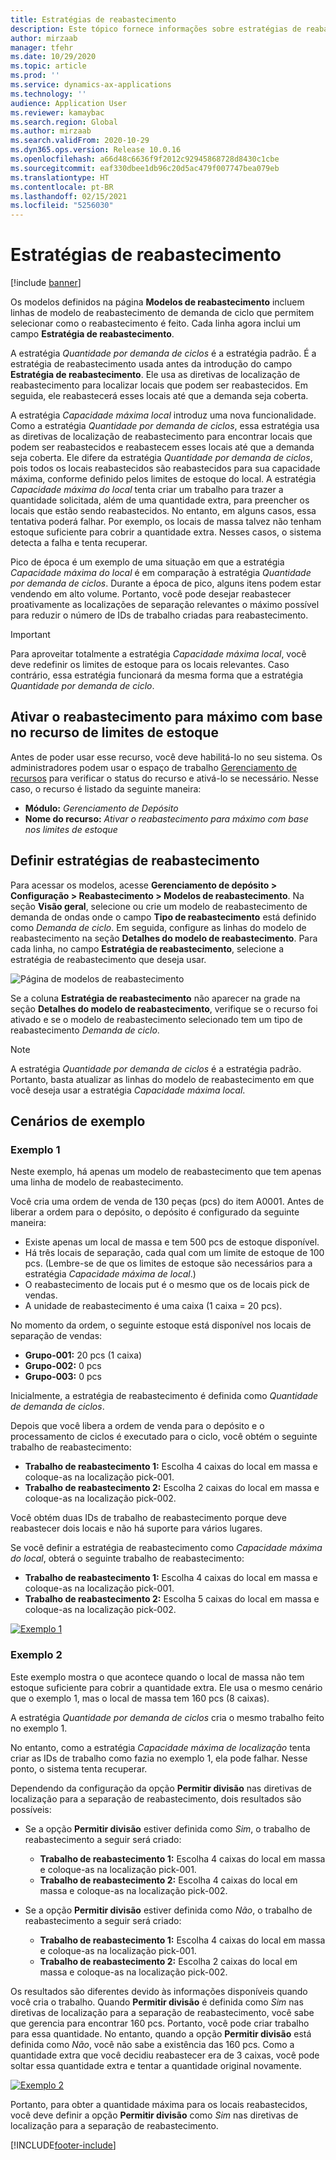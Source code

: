 ```yaml
---
title: Estratégias de reabastecimento
description: Este tópico fornece informações sobre estratégias de reabastecimento e explica como você pode usar o campo Estratégia de reabastecimento nas linhas do modelo de reabastecimento de demanda do ciclo para selecionar como o reabastecimento é feito.
author: mirzaab
manager: tfehr
ms.date: 10/29/2020
ms.topic: article
ms.prod: ''
ms.service: dynamics-ax-applications
ms.technology: ''
audience: Application User
ms.reviewer: kamaybac
ms.search.region: Global
ms.author: mirzaab
ms.search.validFrom: 2020-10-29
ms.dyn365.ops.version: Release 10.0.16
ms.openlocfilehash: a66d48c6636f9f2012c92945868728d8430c1cbe
ms.sourcegitcommit: eaf330dbee1db96c20d5ac479f007747bea079eb
ms.translationtype: HT
ms.contentlocale: pt-BR
ms.lasthandoff: 02/15/2021
ms.locfileid: "5256030"
---
```

# <a name="replenishment-strategies"></a>Estratégias de reabastecimento

[!include [banner](../includes/banner.md)]

Os modelos definidos na página **Modelos de reabastecimento** incluem linhas de modelo de reabastecimento de demanda de ciclo que permitem selecionar como o reabastecimento é feito. Cada linha agora inclui um campo **Estratégia de reabastecimento**.

A estratégia *Quantidade por demanda de ciclos* é a estratégia padrão. É a estratégia de reabastecimento usada antes da introdução do campo **Estratégia de reabastecimento**. Ele usa as diretivas de localização de reabastecimento para localizar locais que podem ser reabastecidos. Em seguida, ele reabastecerá esses locais até que a demanda seja coberta.

A estratégia *Capacidade máxima local* introduz uma nova funcionalidade. Como a estratégia *Quantidade por demanda de ciclos*, essa estratégia usa as diretivas de localização de reabastecimento para encontrar locais que podem ser reabastecidos e reabastecem esses locais até que a demanda seja coberta. Ele difere da estratégia *Quantidade por demanda de ciclos*, pois todos os locais reabastecidos são reabastecidos para sua capacidade máxima, conforme definido pelos limites de estoque do local. A estratégia *Capacidade máxima do local* tenta criar um trabalho para trazer a quantidade solicitada, além de uma quantidade extra, para preencher os locais que estão sendo reabastecidos. No entanto, em alguns casos, essa tentativa poderá falhar. Por exemplo, os locais de massa talvez não tenham estoque suficiente para cobrir a quantidade extra. Nesses casos, o sistema detecta a falha e tenta recuperar.

Pico de época é um exemplo de uma situação em que a estratégia *Capacidade máxima do local* é em comparação à estratégia *Quantidade por demanda de ciclos*. Durante a época de pico, alguns itens podem estar vendendo em alto volume. Portanto, você pode desejar reabastecer proativamente as localizações de separação relevantes o máximo possível para reduzir o número de IDs de trabalho criadas para reabastecimento.

> [!IMPORTANT]
> Para aproveitar totalmente a estratégia *Capacidade máxima local*, você deve redefinir os limites de estoque para os locais relevantes. Caso contrário, essa estratégia funcionará da mesma forma que a estratégia *Quantidade por demanda de ciclo*.

## <a name="turn-on-the-replenish-to-max-based-on-stocking-limits-feature"></a>Ativar o reabastecimento para máximo com base no recurso de limites de estoque

Antes de poder usar esse recurso, você deve habilitá-lo no seu sistema. Os administradores podem usar o espaço de trabalho [Gerenciamento de recursos](../../fin-ops-core/fin-ops/get-started/feature-management/feature-management-overview.md) para verificar o status do recurso e ativá-lo se necessário. Nesse caso, o recurso é listado da seguinte maneira:

- **Módulo:** *Gerenciamento de Depósito*
- **Nome do recurso:** *Ativar o reabastecimento para máximo com base nos limites de estoque*

## <a name="set-up-replenishment-strategies"></a>Definir estratégias de reabastecimento

Para acessar os modelos, acesse **Gerenciamento de depósito \> Configuração \> Reabastecimento \> Modelos de reabastecimento**. Na seção **Visão geral**, selecione ou crie um modelo de reabastecimento de demanda de ondas onde o campo **Tipo de reabastecimento** está definido como *Demanda de ciclo*. Em seguida, configure as linhas do modelo de reabastecimento na seção **Detalhes do modelo de reabastecimento**. Para cada linha, no campo **Estratégia de reabastecimento**, selecione a estratégia de reabastecimento que deseja usar.

![Página de modelos de reabastecimento](media/ReplenTempWaveDmdMaxLocCap.png "Página de modelos de reabastecimento")

Se a coluna **Estratégia de reabastecimento** não aparecer na grade na seção **Detalhes do modelo de reabastecimento**, verifique se o recurso foi ativado e se o modelo de reabastecimento selecionado tem um tipo de reabastecimento *Demanda de ciclo*.

> [!NOTE]
> A estratégia *Quantidade por demanda de ciclos* é a estratégia padrão. Portanto, basta atualizar as linhas do modelo de reabastecimento em que você deseja usar a estratégia *Capacidade máxima local*.

## <a name="example-scenarios"></a>Cenários de exemplo

### <a name="example-1"></a>Exemplo 1

Neste exemplo, há apenas um modelo de reabastecimento que tem apenas uma linha de modelo de reabastecimento.

Você cria uma ordem de venda de 130 peças (pcs) do item A0001. Antes de liberar a ordem para o depósito, o depósito é configurado da seguinte maneira:

- Existe apenas um local de massa e tem 500 pcs de estoque disponível.
- Há três locais de separação, cada qual com um limite de estoque de 100 pcs. (Lembre-se de que os limites de estoque são necessários para a estratégia *Capacidade máxima de local*.)
- O reabastecimento de locais put é o mesmo que os de locais pick de vendas.
- A unidade de reabastecimento é uma caixa (1 caixa = 20 pcs).

No momento da ordem, o seguinte estoque está disponível nos locais de separação de vendas:

- **Grupo-001:** 20 pcs (1 caixa)
- **Grupo-002:** 0 pcs
- **Grupo-003:** 0 pcs

Inicialmente, a estratégia de reabastecimento é definida como *Quantidade de demanda de ciclos*.

Depois que você libera a ordem de venda para o depósito e o processamento de ciclos é executado para o ciclo, você obtém o seguinte trabalho de reabastecimento:

- **Trabalho de reabastecimento 1:** Escolha 4 caixas do local em massa e coloque-as na localização pick-001.
- **Trabalho de reabastecimento 2:** Escolha 2 caixas do local em massa e coloque-as na localização pick-002.

Você obtém duas IDs de trabalho de reabastecimento porque deve reabastecer dois locais e não há suporte para vários lugares.

Se você definir a estratégia de reabastecimento como *Capacidade máxima do local*, obterá o seguinte trabalho de reabastecimento:

- **Trabalho de reabastecimento 1:** Escolha 4 caixas do local em massa e coloque-as na localização pick-001.
- **Trabalho de reabastecimento 2:** Escolha 5 caixas do local em massa e coloque-as na localização pick-002.

[![Exemplo 1](media/ReplenTemp_example_1.png "Exemplo 1")](media/ReplenTemp_example_1_large.png)

### <a name="example-2"></a>Exemplo 2

Este exemplo mostra o que acontece quando o local de massa não tem estoque suficiente para cobrir a quantidade extra. Ele usa o mesmo cenário que o exemplo 1, mas o local de massa tem 160 pcs (8 caixas).

A estratégia *Quantidade por demanda de ciclos* cria o mesmo trabalho feito no exemplo 1.

No entanto, como a estratégia *Capacidade máxima de localização* tenta criar as IDs de trabalho como fazia no exemplo 1, ela pode falhar. Nesse ponto, o sistema tenta recuperar.

Dependendo da configuração da opção **Permitir divisão** nas diretivas de localização para a separação de reabastecimento, dois resultados são possíveis:

- Se a opção **Permitir divisão** estiver definida como *Sim*, o trabalho de reabastecimento a seguir será criado:

    - **Trabalho de reabastecimento 1:** Escolha 4 caixas do local em massa e coloque-as na localização pick-001.
    - **Trabalho de reabastecimento 2:** Escolha 4 caixas do local em massa e coloque-as na localização pick-002.

- Se a opção **Permitir divisão** estiver definida como *Não*, o trabalho de reabastecimento a seguir será criado:

    - **Trabalho de reabastecimento 1:** Escolha 4 caixas do local em massa e coloque-as na localização pick-001.
    - **Trabalho de reabastecimento 2:** Escolha 2 caixas do local em massa e coloque-as na localização pick-002.

Os resultados são diferentes devido às informações disponíveis quando você cria o trabalho. Quando **Permitir divisão** é definida como *Sim* nas diretivas de localização para a separação de reabastecimento, você sabe que gerencia para encontrar 160 pcs. Portanto, você pode criar trabalho para essa quantidade. No entanto, quando a opção **Permitir divisão** está definida como *Não*, você não sabe a existência das 160 pcs. Como a quantidade extra que você decidiu reabastecer era de 3 caixas, você pode soltar essa quantidade extra e tentar a quantidade original novamente.

[![Exemplo 2](media/ReplenTemp_example_2.png "Exemplo 2")](media/ReplenTemp_example_2_large.png)

Portanto, para obter a quantidade máxima para os locais reabastecidos, você deve definir a opção **Permitir divisão** como *Sim* nas diretivas de localização para a separação de reabastecimento.


[!INCLUDE[footer-include](../../includes/footer-banner.md)]